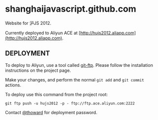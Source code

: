 shanghaijavascript.github.com
=============================

Website for 沪JS 2012.

Currently deployed to Aliyun ACE at [http://hujs2012.aliapp.com](http://hujs2012.aliapp.com).


DEPLOYMENT
----------

To deploy to Aliyun, use a tool called [git-ftp](https://github.com/resmo/git-ftp). Please follow the installation instructions on the project page.

Make your changes, and perform the normal ``git add`` and ``git commit`` actions. 

To deploy use this command from the project root:

```
git ftp push -u hujs2012 -p - ftp://ftp.ace.aliyun.com:2222
``` 

Contact [@thoward](http://github.com/thoward) for deployment password.